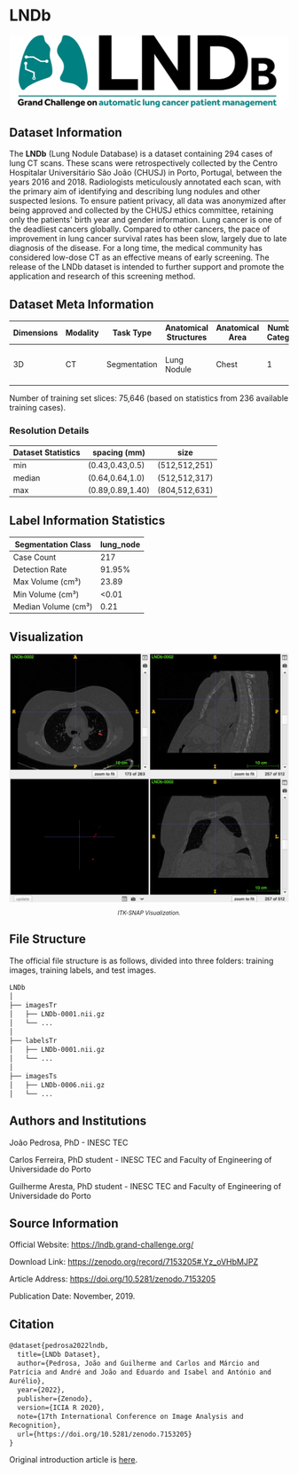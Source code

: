 # LNDb

<div align="center">
    <a href="https://github.com/openmedlab/"><img width="700px" height="auto" src="appendix/LNDb_0.png"></a>
</div>
<p style="text-align:center;font-size:10px;"><em></em></p>

## Dataset Information

The **LNDb** (Lung Nodule Database) is a dataset containing 294 cases of lung CT scans. These scans were retrospectively collected by the Centro Hospitalar Universitário São João (CHUSJ) in Porto, Portugal, between the years 2016 and 2018. Radiologists meticulously annotated each scan, with the primary aim of identifying and describing lung nodules and other suspected lesions. To ensure patient privacy, all data was anonymized after being approved and collected by the CHUSJ ethics committee, retaining only the patients' birth year and gender information. Lung cancer is one of the deadliest cancers globally. Compared to other cancers, the pace of improvement in lung cancer survival rates has been slow, largely due to late diagnosis of the disease. For a long time, the medical community has considered low-dose CT as an effective means of early screening. The release of the LNDb dataset is intended to further support and promote the application and research of this screening method.

## Dataset Meta Information

| Dimensions | Modality | Task Type | Anatomical Structures | Anatomical Area | Number of Categories | Data Volume                   | File Format |
|------------|----------|-----------|-----------------------|-----------------|--------------------|-------------------------------|-------------|
| 3D         | CT       | Segmentation | Lung Nodule           | Chest           | 1                  | 236 for training, 58 for test | .nii.gz     |

Number of training set slices: 75,646 (based on statistics from 236 available training cases).

### Resolution Details

| Dataset Statistics | spacing (mm)     | size            |
|--------------------|------------------|-----------------|
| min                | (0.43,0.43,0.5)              | (512,512,251)     |
| median             | (0.64,0.64,1.0)           | (512,512,317) |
| max                | (0.89,0.89,1.40)              | (804,512,631) |

## Label Information Statistics

| Segmentation Class | lung_node |
|--------------------|----------------|
| Case Count         | 217            |
| Detection Rate     | 91.95%         |
| Max Volume (cm³)   | 23.89          |
| Min Volume (cm³)   | <0.01          |
| Median Volume (cm³)| 0.21           |

## Visualization

<div align="center">
    <a href="https://github.com/openmedlab/"><img width="700px" height="auto" src="appendix/LNDb_1.webp"></a>
</div>
<p style="text-align:center;font-size:10px;"><em> ITK-SNAP Visualization.</em></p>

## File Structure

The official file structure is as follows, divided into three folders: training images, training labels, and test images.

``` 
LNDb
│
├── imagesTr
│   ├── LNDb-0001.nii.gz
│   └── ...
│
├── labelsTr
│   ├── LNDb-0001.nii.gz
│   └── ...
│
├── imagesTs
│   ├── LNDb-0006.nii.gz
│   └── ...
```

## Authors and Institutions

João Pedrosa, PhD - INESC TEC

Carlos Ferreira, PhD student - INESC TEC and Faculty of Engineering of Universidade do Porto

Guilherme Aresta, PhD student - INESC TEC and Faculty of Engineering of Universidade do Porto


## Source Information

Official Website: https://lndb.grand-challenge.org/

Download Link: https://zenodo.org/record/7153205#.Yz_oVHbMJPZ

Article Address: https://doi.org/10.5281/zenodo.7153205

Publication Date: November, 2019.

## Citation

``` 
@dataset{pedrosa2022lndb,
  title={LNDb Dataset},
  author={Pedrosa, João and Guilherme and Carlos and Márcio and Patrícia and André and João and Eduardo and Isabel and António and Aurélio},
  year={2022},
  publisher={Zenodo},
  version={ICIA R 2020},
  note={17th International Conference on Image Analysis and Recognition},
  url={https://doi.org/10.5281/zenodo.7153205}
}
```

Original introduction article is [here](https://zhuanlan.zhihu.com/p/661103408).